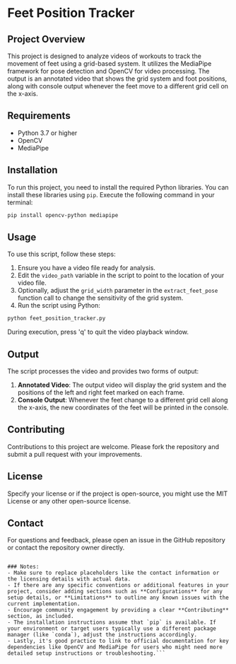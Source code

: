
# Feet Position Tracker

## Project Overview
This project is designed to analyze videos of workouts to track the movement of feet using a grid-based system. It utilizes the MediaPipe framework for pose detection and OpenCV for video processing. The output is an annotated video that shows the grid system and foot positions, along with console output whenever the feet move to a different grid cell on the x-axis.

## Requirements
- Python 3.7 or higher
- OpenCV
- MediaPipe

## Installation
To run this project, you need to install the required Python libraries. You can install these libraries using `pip`. Execute the following command in your terminal:

```bash
pip install opencv-python mediapipe
```

## Usage
To use this script, follow these steps:
1. Ensure you have a video file ready for analysis.
2. Edit the `video_path` variable in the script to point to the location of your video file.
3. Optionally, adjust the `grid_width` parameter in the `extract_feet_pose` function call to change the sensitivity of the grid system.
4. Run the script using Python:

```bash
python feet_position_tracker.py
```

During execution, press 'q' to quit the video playback window.

## Output
The script processes the video and provides two forms of output:
1. **Annotated Video**: The output video will display the grid system and the positions of the left and right feet marked on each frame.
2. **Console Output**: Whenever the feet change to a different grid cell along the x-axis, the new coordinates of the feet will be printed in the console.

## Contributing
Contributions to this project are welcome. Please fork the repository and submit a pull request with your improvements.

## License
Specify your license or if the project is open-source, you might use the MIT License or any other open-source license.

## Contact
For questions and feedback, please open an issue in the GitHub repository or contact the repository owner directly.
```

### Notes:
- Make sure to replace placeholders like the contact information or the licensing details with actual data.
- If there are any specific conventions or additional features in your project, consider adding sections such as **Configurations** for any setup details, or **Limitations** to outline any known issues with the current implementation.
- Encourage community engagement by providing a clear **Contributing** section, as included.
- The installation instructions assume that `pip` is available. If your environment or target users typically use a different package manager (like `conda`), adjust the instructions accordingly.
- Lastly, it's good practice to link to official documentation for key dependencies like OpenCV and MediaPipe for users who might need more detailed setup instructions or troubleshooting.```
